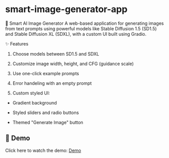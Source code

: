 # smart-image-generator-app
🎨 Smart AI Image Generator
A web-based application for generating images from text prompts using powerful models like Stable Diffusion 1.5 (SD1.5) and Stable Diffusion XL (SDXL), with a custom UI built using Gradio.

✨ Features
1. Choose models between SD1.5 and SDXL

2. Customize image width, height, and CFG (guidance scale)

3. Use one-click example prompts

4. Error handeling with an empty prompt

5.  Custom styled UI:

* Gradient background

* Styled sliders and radio buttons

* Themed "Generate Image" button

## 🎥 Demo
Click here to watch the demo:
[Demo](assets/demo.mp4)

